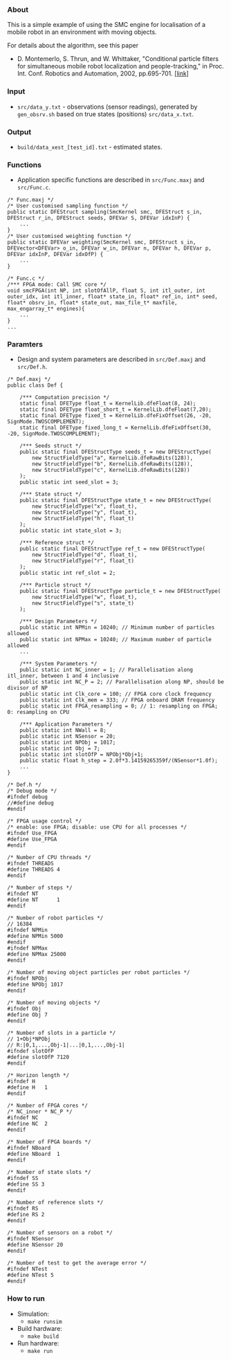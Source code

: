 ### About

This is a simple example of using the SMC engine for localisation of a mobile robot in an environment with moving objects.

For details about the algorithm, see this paper
 * D. Montemerlo, S. Thrun, and W. Whittaker, "Conditional particle filters for simultaneous mobile robot localization and people-tracking," in Proc. Int. Conf. Robotics and Automation, 2002, pp.695-701. [[link]](http://ieeexplore.ieee.org/xpls/abs_all.jsp?arnumber=1013439&tag=1)

### Input

 * `src/data_y.txt` - observations (sensor readings), generated by `gen_obsrv.sh` based on true states (positions) `src/data_x.txt`.

### Output

 * `build/data_xest_[test_id].txt` - estimated states.

### Functions

 * Application specific functions are described in `src/Func.maxj` and `src/Func.c`.
```
/* Func.maxj */
/* User customised sampling function */
public static DFEStruct sampling(SmcKernel smc, DFEStruct s_in, DFEStruct r_in, DFEStruct seeds, DFEVar S, DFEVar idxInP) {
	...
}
/* User customised weighting function */
public static DFEVar weighting(SmcKernel smc, DFEStruct s_in, DFEVector<DFEVar> o_in, DFEVar w_in, DFEVar n, DFEVar h, DFEVar p, DFEVar idxInP, DFEVar idxOfP) {
	...
}
```
```
/* Func.c */
/*** FPGA mode: Call SMC core */
void smcFPGA(int NP, int slotOfAllP, float S, int itl_outer, int outer_idx, int itl_inner, float* state_in, float* ref_in, int* seed, float* obsrv_in, float* state_out, max_file_t* maxfile, max_engarray_t* engines){
	...
}
...
```

### Paramters

* Design and system parameters are described in `src/Def.maxj` and `src/Def.h`.
```
/* Def.maxj */
public class Def {

	/*** Computation precision */
	static final DFEType float_t = KernelLib.dfeFloat(8, 24);
	static final DFEType float_short_t = KernelLib.dfeFloat(7,20);
	static final DFEType fixed_t = KernelLib.dfeFixOffset(26, -20, SignMode.TWOSCOMPLEMENT);
	static final DFEType fixed_long_t = KernelLib.dfeFixOffset(30, -20, SignMode.TWOSCOMPLEMENT);

	/*** Seeds struct */
	public static final DFEStructType seeds_t = new DFEStructType(
		new StructFieldType("a", KernelLib.dfeRawBits(128)),
		new StructFieldType("b", KernelLib.dfeRawBits(128)),
		new StructFieldType("c", KernelLib.dfeRawBits(128))
	);
	public static int seed_slot = 3;

	/*** State struct */
	public static final DFEStructType state_t = new DFEStructType(
		new StructFieldType("x", float_t),
		new StructFieldType("y", float_t),
		new StructFieldType("h", float_t)
	);
	public static int state_slot = 3;

	/*** Reference struct */
	public static final DFEStructType ref_t = new DFEStructType(
		new StructFieldType("d", float_t),
		new StructFieldType("r", float_t)
	);
	public static int ref_slot = 2;

	/*** Particle struct */
	public static final DFEStructType particle_t = new DFEStructType(
		new StructFieldType("w", float_t),
		new StructFieldType("s", state_t)
	);

	/*** Design Parameters */
	public static int NPMin = 10240; // Minimum number of particles allowed
	public static int NPMax = 10240; // Maximum number of particle allowed
	...

	/*** System Parameters */
	public static int NC_inner = 1; // Parallelisation along itl_inner, between 1 and 4 inclusive
	public static int NC_P = 2; // Parallelisation along NP, should be divisor of NP
	public static int Clk_core = 100; // FPGA core clock frequency
	public static int Clk_mem = 333; // FPGA onboard DRAM frequency
	public static int FPGA_resampling = 0; // 1: resampling on FPGA; 0: resampling on CPU

	/*** Application Parameters */
	public static int NWall = 8;
	public static int NSensor = 20;
	public static int NPObj = 1017;
	public static int Obj = 7;
	public static int slotOfP = NPObj*Obj+1;
	public static float h_step = 2.0f*3.14159265359f/(NSensor*1.0f);
	...
}
```
```
/* Def.h */
/* Debug mode */
#ifndef debug
//#define debug
#endif

/* FPGA usage control */
/* enable: use FPGA; disable: use CPU for all processes */
#ifndef Use_FPGA
#define Use_FPGA 
#endif

/* Number of CPU threads */
#ifndef THREADS
#define THREADS	4
#endif

/* Number of steps */
#ifndef NT
#define NT		1
#endif

/* Number of robot particles */
// 16384
#ifndef NPMin
#define NPMin 5000
#endif
#ifndef NPMax
#define NPMax 25000
#endif

/* Number of moving object particles per robot particles */
#ifndef NPObj
#define NPObj 1017
#endif

/* Number of moving objects */
#ifndef Obj
#define Obj 7
#endif

/* Number of slots in a particle */
// 1+Obj*NPObj
// R:|0,1,...,Obj-1|...|0,1,...,Obj-1|
#ifndef slotOfP
#define slotOfP 7120
#endif

/* Horizon length */
#ifndef H
#define H  	1
#endif

/* Number of FPGA cores */
/* NC_inner * NC_P */
#ifndef NC
#define NC	2
#endif

/* Number of FPGA boards */
#ifndef NBoard
#define NBoard	1
#endif

/* Number of state slots */
#ifndef SS
#define SS 3
#endif

/* Number of reference slots */
#ifndef RS
#define RS 2
#endif

/* Number of sensors on a robot */
#ifndef NSensor
#define NSensor 20
#endif

/* Number of test to get the average error */
#ifndef NTest
#define NTest 5
#endif
```

### How to run

 * Simulation:
 	* `make runsim`
 * Build hardware:
 	* `make build`
 * Run hardware:
 	* `make run`
